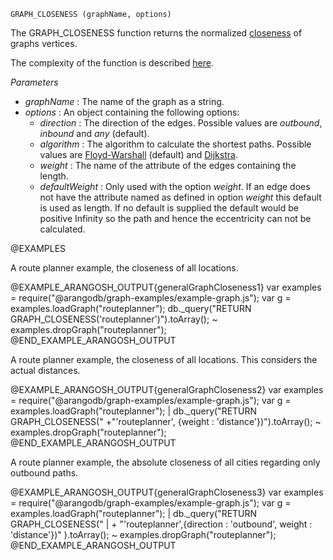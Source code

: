 


`GRAPH_CLOSENESS (graphName, options)`

The GRAPH\_CLOSENESS function returns the normalized
[closeness](http://en.wikipedia.org/wiki/Centrality#Closeness-centrality)
of graphs vertices.

The complexity of the function is described
[here](#the-complexity-of-the-shortest-path-algorithms).

*Parameters*

* *graphName*          : The name of the graph as a string.
* *options*     : An object containing the following options:
  * *direction*                        : The direction of the edges.
Possible values are *outbound*, *inbound* and *any* (default).
  * *algorithm*                        : The algorithm to calculate
the shortest paths. Possible values are
[Floyd-Warshall](http://en.wikipedia.org/wiki/Floyd%E2%80%93Warshall_algorithm) (default)
 and [Dijkstra](http://en.wikipedia.org/wiki/Dijkstra's_algorithm).
  * *weight*                           : The name of the attribute of
the edges containing the length.
  * *defaultWeight*                    : Only used with the option *weight*.
If an edge does not have the attribute named as defined in option *weight* this default
is used as length.
If no default is supplied the default would be positive Infinity so the path and
hence the eccentricity can not be calculated.

@EXAMPLES

A route planner example, the closeness of all locations.

@EXAMPLE_ARANGOSH_OUTPUT{generalGraphCloseness1}
  var examples = require("@arangodb/graph-examples/example-graph.js");
  var g = examples.loadGraph("routeplanner");
  db._query("RETURN GRAPH_CLOSENESS('routeplanner')").toArray();
~ examples.dropGraph("routeplanner");
@END_EXAMPLE_ARANGOSH_OUTPUT

A route planner example, the closeness of all locations.
This considers the actual distances.

@EXAMPLE_ARANGOSH_OUTPUT{generalGraphCloseness2}
  var examples = require("@arangodb/graph-examples/example-graph.js");
  var g = examples.loadGraph("routeplanner");
| db._query("RETURN GRAPH_CLOSENESS("
  +"'routeplanner', {weight : 'distance'})").toArray();
~ examples.dropGraph("routeplanner");
@END_EXAMPLE_ARANGOSH_OUTPUT

A route planner example, the absolute closeness of all cities regarding only
outbound paths.

@EXAMPLE_ARANGOSH_OUTPUT{generalGraphCloseness3}
  var examples = require("@arangodb/graph-examples/example-graph.js");
  var g = examples.loadGraph("routeplanner");
| db._query("RETURN GRAPH_CLOSENESS("
| + "'routeplanner',{direction : 'outbound', weight : 'distance'})"
).toArray();
~ examples.dropGraph("routeplanner");
@END_EXAMPLE_ARANGOSH_OUTPUT


